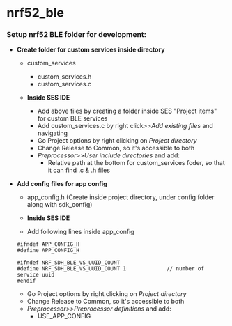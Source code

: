 # nrf52_ble
### Setup nrf52 BLE folder for development:
- **Create folder for custom services inside directory**
    - custom_services
        - custom_services.h
        - custom_services.c
    
    - **Inside SES IDE**
        - Add above files by creating a folder inside SES "Project items" for custom BLE services
        - Add custom_services.c by right click>>*Add existing files* and navigating
        - Go Project options by right clicking on *Project directory*
        - Change Release to Common, so it's accessible to both 
        - *Preprocessor>>User include directories* and add:
            - Relative path at the bottom for custom_services foder, so that it can find .c & .h files
    
- **Add config files for app config**
    - app_config.h (Create inside project directory, under config folder along with sdk_config)

    - **Inside SES IDE**
    - Add following lines inside app_config
    ```
    #ifndef APP_CONFIG_H
    #define APP_CONFIG_H
     
    #ifndef NRF_SDH_BLE_VS_UUID_COUNT
    #define NRF_SDH_BLE_VS_UUID_COUNT 1             // number of service uuid
    #endif
    ```
    
    - Go Project options by right clicking on *Project directory*
    - Change Release to Common, so it's accessible to both 
    - *Preprocessor>>Preprocessor definitions* and add:
        - USE_APP_CONFIG
        
        

    
    
    
